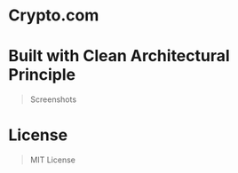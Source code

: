 # Crypto.com

# Built with Clean Architectural Principle

> Screenshots

# License
> MIT License
```

```
